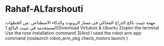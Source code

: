 # Rahaf-ALfarshouti
مهمة تثبيت باكج الذراع المحاكي في مسار الروبوت والذكاء الاصطناعي 
:من الخطوات المستخدمة في تثبيت الباكج 
1)Download Virtubox & Ubuntu
2)open the terminal Use the rose installation command 
3)And I used the robot arm app command (roslaunch robot_arm_pkg check_motors.launch ) 
